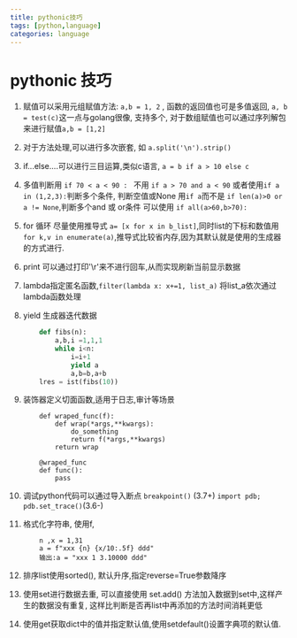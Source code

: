 ```yaml
---
title: pythonic技巧
tags: [python,language]
categories: language
---
```

pythonic 技巧
========================

1. 赋值可以采用元组赋值方法: `a,b = 1, 2` , 函数的返回值也可是多值返回, `a, b = test(c)`这一点与golang很像, 支持多个, 对于数组赋值也可以通过序列解包来进行赋值`a,b = [1,2]`

2. 对于方法处理,可以进行多次嵌套, 如 `a.split('\n').strip()`

3. if...else....可以进行三目运算,类似c语言, `a = b if a > 10 else c`
<!--more-->
4. 多值判断用 `if 70 < a < 90 : ` 不用 `if a > 70 and a < 90` 或者使用`if a in (1,2,3):`判断多个条件, 判断空值或None 用`if a`而不是 `if len(a)>0 or a != None`,判断多个and 或 or条件 可以使用 `if all(a>60,b>70):`

5. for 循环 尽量使用推导式 `a= [x for x in b_list]`,同时list的下标和数值用 `for k,v in enumerate(a)`,推导式比较省内存,因为其默认就是使用的生成器的方式进行.

6. print 可以通过打印'\r'来不进行回车,从而实现刷新当前显示数据

7. lambda指定匿名函数,`filter(lambda x: x+=1, list_a)` 将list_a依次通过lambda函数处理 

8. yield 生成器迭代数据 

	```python
		def fibs(n):
			a,b,i =1,1,1
			while i<n:
				i=i+1
				yield a
				a,b=b,a+b
		lres = ist(fibs(10))
	```

9. 装饰器定义切面函数,适用于日志,审计等场景

	```
		def wraped_func(f):
			def wrap(*args,**kwargs):
				do_something
				return f(*args,**kwargs)
			return wrap
		
		@wraped_func
		def func():
			pass
	```

10. 调试python代码可以通过导入断点 `breakpoint()` (3.7+) `import pdb; pdb.set_trace()`(3.6-)

11. 格式化字符串, 使用f,
	
	```
		n ,x = 1,31  
		a = f"xxx {n} {x/10:.5f} ddd" 
		输出:a = "xxx 1 3.10000 ddd"
	```

12. 排序list使用sorted(), 默认升序,指定reverse=True参数降序

13. 使用set进行数据去重, 可以直接使用 set.add() 方法加入数据到set中,这样产生的数据没有重复, 这样比判断是否再list中再添加的方法时间消耗更低

14. 使用get获取dict中的值并指定默认值,使用setdefault()设置字典项的默认值.